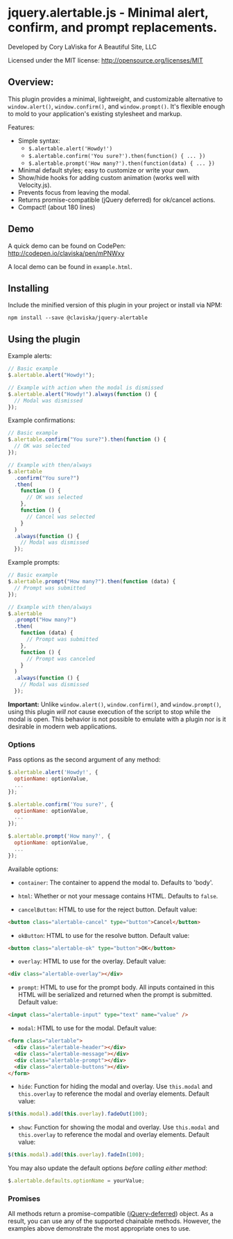 # jquery.alertable.js - Minimal alert, confirm, and prompt replacements.

Developed by Cory LaViska for A Beautiful Site, LLC

Licensed under the MIT license: http://opensource.org/licenses/MIT

## Overview:

This plugin provides a minimal, lightweight, and customizable alternative to `window.alert()`, `window.confirm()`, and `window.prompt()`. It's flexible enough to mold to your application's existing stylesheet and markup.

Features:

- Simple syntax:
  - `$.alertable.alert('Howdy!')`
  - `$.alertable.confirm('You sure?').then(function() { ... })`
  - `$.alertable.prompt('How many?').then(function(data) { ... })`
- Minimal default styles; easy to customize or write your own.
- Show/hide hooks for adding custom animation (works well with Velocity.js).
- Prevents focus from leaving the modal.
- Returns promise-compatible (jQuery deferred) for ok/cancel actions.
- Compact! (about 180 lines)

## Demo

A quick demo can be found on CodePen: http://codepen.io/claviska/pen/mPNWxy

A local demo can be found in `example.html`.

## Installing

Include the minified version of this plugin in your project or install via NPM:

```
npm install --save @claviska/jquery-alertable
```

## Using the plugin

Example alerts:

```javascript
// Basic example
$.alertable.alert("Howdy!");

// Example with action when the modal is dismissed
$.alertable.alert("Howdy!").always(function () {
  // Modal was dismissed
});
```

Example confirmations:

```javascript
// Basic example
$.alertable.confirm("You sure?").then(function () {
  // OK was selected
});

// Example with then/always
$.alertable
  .confirm("You sure?")
  .then(
    function () {
      // OK was selected
    },
    function () {
      // Cancel was selected
    }
  )
  .always(function () {
    // Modal was dismissed
  });
```

Example prompts:

```javascript
// Basic example
$.alertable.prompt("How many?").then(function (data) {
  // Prompt was submitted
});

// Example with then/always
$.alertable
  .prompt("How many?")
  .then(
    function (data) {
      // Prompt was submitted
    },
    function () {
      // Prompt was canceled
    }
  )
  .always(function () {
    // Modal was dismissed
  });
```

**Important:** Unlike `window.alert()`, `window.confirm()`, and `window.prompt()`, using this plugin _will not_ cause execution of the script to stop while the modal is open. This behavior is not possible to emulate with a plugin nor is it desirable in modern web applications.

### Options

Pass options as the second argument of any method:

```javascript
$.alertable.alert('Howdy!', {
  optionName: optionValue,
  ...
});

$.alertable.confirm('You sure?', {
  optionName: optionValue,
  ...
});

$.alertable.prompt('How many?', {
  optionName: optionValue,
  ...
});
```

Available options:

- `container`: The container to append the modal to. Defaults to 'body'.

- `html`: Whether or not your message contains HTML. Defaults to `false`.

- `cancelButton`: HTML to use for the reject button. Default value:

```html
<button class="alertable-cancel" type="button">Cancel</button>
```

- `okButton`: HTML to use for the resolve button. Default value:

```html
<button class="alertable-ok" type="button">OK</button>
```

- `overlay`: HTML to use for the overlay. Default value:

```html
<div class="alertable-overlay"></div>
```

- `prompt`: HTML to use for the prompt body. All inputs contained in this HTML will be serialized and returned when the prompt is submitted. Default value:

```html
<input class="alertable-input" type="text" name="value" />
```

- `modal`: HTML to use for the modal. Default value:

```html
<form class="alertable">
  <div class="alertable-header"></div>
  <div class="alertable-message"></div>
  <div class="alertable-prompt"></div>
  <div class="alertable-buttons"></div>
</form>
```

- `hide`: Function for hiding the modal and overlay. Use `this.modal` and `this.overlay` to reference the modal and overlay elements. Default value:

```javascript
$(this.modal).add(this.overlay).fadeOut(100);
```

- `show`: Function for showing the modal and overlay. Use `this.modal` and `this.overlay` to reference the modal and overlay elements. Default value:

```javascript
$(this.modal).add(this.overlay).fadeIn(100);
```

You may also update the default options _before calling either method_:

```javascript
$.alertable.defaults.optionName = yourValue;
```

### Promises

All methods return a promise-compatible ([jQuery-deferred](https://api.jquery.com/jquery.deferred/)) object. As a result, you can use any of the supported chainable methods. However, the examples above demonstrate the most appropriate ones to use.
